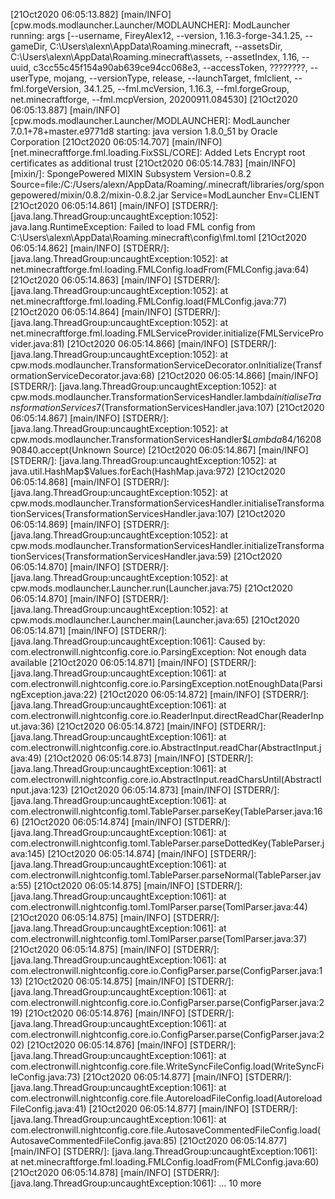 [21Oct2020 06:05:13.882] [main/INFO] [cpw.mods.modlauncher.Launcher/MODLAUNCHER]: ModLauncher running: args [--username, FireyAlex12, --version, 1.16.3-forge-34.1.25, --gameDir, C:\Users\alexn\AppData\Roaming\.minecraft, --assetsDir, C:\Users\alexn\AppData\Roaming\.minecraft\assets, --assetIndex, 1.16, --uuid, c3cc55c45f154a90ab639ce94cc068e3, --accessToken, ????????, --userType, mojang, --versionType, release, --launchTarget, fmlclient, --fml.forgeVersion, 34.1.25, --fml.mcVersion, 1.16.3, --fml.forgeGroup, net.minecraftforge, --fml.mcpVersion, 20200911.084530]
[21Oct2020 06:05:13.887] [main/INFO] [cpw.mods.modlauncher.Launcher/MODLAUNCHER]: ModLauncher 7.0.1+78+master.e9771d8 starting: java version 1.8.0_51 by Oracle Corporation
[21Oct2020 06:05:14.707] [main/INFO] [net.minecraftforge.fml.loading.FixSSL/CORE]: Added Lets Encrypt root certificates as additional trust
[21Oct2020 06:05:14.783] [main/INFO] [mixin/]: SpongePowered MIXIN Subsystem Version=0.8.2 Source=file:/C:/Users/alexn/AppData/Roaming/.minecraft/libraries/org/spongepowered/mixin/0.8.2/mixin-0.8.2.jar Service=ModLauncher Env=CLIENT
[21Oct2020 06:05:14.861] [main/INFO] [STDERR/]: [java.lang.ThreadGroup:uncaughtException:1052]: java.lang.RuntimeException: Failed to load FML config from C:\Users\alexn\AppData\Roaming\.minecraft\config\fml.toml
[21Oct2020 06:05:14.862] [main/INFO] [STDERR/]: [java.lang.ThreadGroup:uncaughtException:1052]: 	at net.minecraftforge.fml.loading.FMLConfig.loadFrom(FMLConfig.java:64)
[21Oct2020 06:05:14.863] [main/INFO] [STDERR/]: [java.lang.ThreadGroup:uncaughtException:1052]: 	at net.minecraftforge.fml.loading.FMLConfig.load(FMLConfig.java:77)
[21Oct2020 06:05:14.864] [main/INFO] [STDERR/]: [java.lang.ThreadGroup:uncaughtException:1052]: 	at net.minecraftforge.fml.loading.FMLServiceProvider.initialize(FMLServiceProvider.java:81)
[21Oct2020 06:05:14.866] [main/INFO] [STDERR/]: [java.lang.ThreadGroup:uncaughtException:1052]: 	at cpw.mods.modlauncher.TransformationServiceDecorator.onInitialize(TransformationServiceDecorator.java:68)
[21Oct2020 06:05:14.866] [main/INFO] [STDERR/]: [java.lang.ThreadGroup:uncaughtException:1052]: 	at cpw.mods.modlauncher.TransformationServicesHandler.lambda$initialiseTransformationServices$7(TransformationServicesHandler.java:107)
[21Oct2020 06:05:14.867] [main/INFO] [STDERR/]: [java.lang.ThreadGroup:uncaughtException:1052]: 	at cpw.mods.modlauncher.TransformationServicesHandler$$Lambda$84/1620890840.accept(Unknown Source)
[21Oct2020 06:05:14.867] [main/INFO] [STDERR/]: [java.lang.ThreadGroup:uncaughtException:1052]: 	at java.util.HashMap$Values.forEach(HashMap.java:972)
[21Oct2020 06:05:14.868] [main/INFO] [STDERR/]: [java.lang.ThreadGroup:uncaughtException:1052]: 	at cpw.mods.modlauncher.TransformationServicesHandler.initialiseTransformationServices(TransformationServicesHandler.java:107)
[21Oct2020 06:05:14.869] [main/INFO] [STDERR/]: [java.lang.ThreadGroup:uncaughtException:1052]: 	at cpw.mods.modlauncher.TransformationServicesHandler.initializeTransformationServices(TransformationServicesHandler.java:59)
[21Oct2020 06:05:14.870] [main/INFO] [STDERR/]: [java.lang.ThreadGroup:uncaughtException:1052]: 	at cpw.mods.modlauncher.Launcher.run(Launcher.java:75)
[21Oct2020 06:05:14.870] [main/INFO] [STDERR/]: [java.lang.ThreadGroup:uncaughtException:1052]: 	at cpw.mods.modlauncher.Launcher.main(Launcher.java:65)
[21Oct2020 06:05:14.871] [main/INFO] [STDERR/]: [java.lang.ThreadGroup:uncaughtException:1061]: Caused by: com.electronwill.nightconfig.core.io.ParsingException: Not enough data available
[21Oct2020 06:05:14.871] [main/INFO] [STDERR/]: [java.lang.ThreadGroup:uncaughtException:1061]: 	at com.electronwill.nightconfig.core.io.ParsingException.notEnoughData(ParsingException.java:22)
[21Oct2020 06:05:14.872] [main/INFO] [STDERR/]: [java.lang.ThreadGroup:uncaughtException:1061]: 	at com.electronwill.nightconfig.core.io.ReaderInput.directReadChar(ReaderInput.java:36)
[21Oct2020 06:05:14.872] [main/INFO] [STDERR/]: [java.lang.ThreadGroup:uncaughtException:1061]: 	at com.electronwill.nightconfig.core.io.AbstractInput.readChar(AbstractInput.java:49)
[21Oct2020 06:05:14.873] [main/INFO] [STDERR/]: [java.lang.ThreadGroup:uncaughtException:1061]: 	at com.electronwill.nightconfig.core.io.AbstractInput.readCharsUntil(AbstractInput.java:123)
[21Oct2020 06:05:14.873] [main/INFO] [STDERR/]: [java.lang.ThreadGroup:uncaughtException:1061]: 	at com.electronwill.nightconfig.toml.TableParser.parseKey(TableParser.java:166)
[21Oct2020 06:05:14.874] [main/INFO] [STDERR/]: [java.lang.ThreadGroup:uncaughtException:1061]: 	at com.electronwill.nightconfig.toml.TableParser.parseDottedKey(TableParser.java:145)
[21Oct2020 06:05:14.874] [main/INFO] [STDERR/]: [java.lang.ThreadGroup:uncaughtException:1061]: 	at com.electronwill.nightconfig.toml.TableParser.parseNormal(TableParser.java:55)
[21Oct2020 06:05:14.875] [main/INFO] [STDERR/]: [java.lang.ThreadGroup:uncaughtException:1061]: 	at com.electronwill.nightconfig.toml.TomlParser.parse(TomlParser.java:44)
[21Oct2020 06:05:14.875] [main/INFO] [STDERR/]: [java.lang.ThreadGroup:uncaughtException:1061]: 	at com.electronwill.nightconfig.toml.TomlParser.parse(TomlParser.java:37)
[21Oct2020 06:05:14.875] [main/INFO] [STDERR/]: [java.lang.ThreadGroup:uncaughtException:1061]: 	at com.electronwill.nightconfig.core.io.ConfigParser.parse(ConfigParser.java:113)
[21Oct2020 06:05:14.875] [main/INFO] [STDERR/]: [java.lang.ThreadGroup:uncaughtException:1061]: 	at com.electronwill.nightconfig.core.io.ConfigParser.parse(ConfigParser.java:219)
[21Oct2020 06:05:14.876] [main/INFO] [STDERR/]: [java.lang.ThreadGroup:uncaughtException:1061]: 	at com.electronwill.nightconfig.core.io.ConfigParser.parse(ConfigParser.java:202)
[21Oct2020 06:05:14.876] [main/INFO] [STDERR/]: [java.lang.ThreadGroup:uncaughtException:1061]: 	at com.electronwill.nightconfig.core.file.WriteSyncFileConfig.load(WriteSyncFileConfig.java:73)
[21Oct2020 06:05:14.877] [main/INFO] [STDERR/]: [java.lang.ThreadGroup:uncaughtException:1061]: 	at com.electronwill.nightconfig.core.file.AutoreloadFileConfig.load(AutoreloadFileConfig.java:41)
[21Oct2020 06:05:14.877] [main/INFO] [STDERR/]: [java.lang.ThreadGroup:uncaughtException:1061]: 	at com.electronwill.nightconfig.core.file.AutosaveCommentedFileConfig.load(AutosaveCommentedFileConfig.java:85)
[21Oct2020 06:05:14.877] [main/INFO] [STDERR/]: [java.lang.ThreadGroup:uncaughtException:1061]: 	at net.minecraftforge.fml.loading.FMLConfig.loadFrom(FMLConfig.java:60)
[21Oct2020 06:05:14.878] [main/INFO] [STDERR/]: [java.lang.ThreadGroup:uncaughtException:1061]: 	... 10 more

